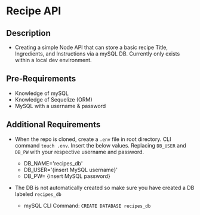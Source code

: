 # Recipe API

## Description
- Creating a simple Node API that can store a basic recipe Title, Ingredients, and Instructions via a mySQL DB. Currently only exists within a local dev environment.

## Pre-Requirements
- Knowledge of mySQL
- Knowledge of Sequelize (ORM)
- MySQL with a username & password

## Additional Requirements

- When the repo is cloned, create a `.env` file in root directory. CLI command `touch .env`. Insert the below values. Replacing `DB_USER` and `DB_PW` with your respective username and password.
  - DB_NAME='recipes_db'
  - DB_USER='{insert MySQL username}'
  - DB_PW= {insert MySQL password}

- The DB is not automatically created so make sure you have created a DB labeled `recipes_db`
    - mySQL CLI Command: `CREATE DATABASE recipes_db`